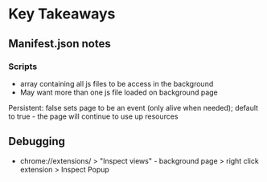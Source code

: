 # Key Takeaways

## Manifest.json notes

### Scripts
* array containing all js files to be access in the background
* May want more than one js file loaded on background page

Persistent: false sets page to be an event (only alive when needed); default to true - the page will continue to use up resources

## Debugging
* chrome://extensions/ > "Inspect views" - background page > right click extension > Inspect Popup